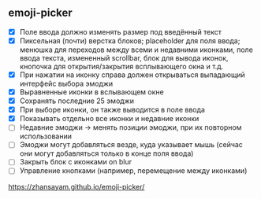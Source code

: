 ## emoji-picker
- [x] Поле ввода должно изменять размер под введённый текст
- [x] Пиксельная (почти) верстка блоков; placeholder для поля ввода; менюшка для переходов между всеми и недавними иконками, поле ввода текста, измененный scrollbar, блок для вывода иконок, кнопочка для открытия/закрытия всплывающего окна и т.д.
- [x] При нажатии на иконку справа должен открываться выпадающий интерфейс выбора эмоджи
- [x] Выравненные иконки в вслывающем окне
- [x] Сохранять последние 25 эмоджи
- [x] При выборе иконки, он также выводится в поле ввода
- [x] Показывать отдельно все иконки и недавние иконки
- [ ] Недавние эмоджи → менять позиции эмоджи, при их повторном использовании
- [ ] Эмоджи могут добавляться везде, куда указывает мышь (сейчас они могут добавляться только в конце поля ввода)
- [ ] Закрыть блок с иконками on blur
- [ ] Управление кнопками (например, перемещение между иконками)

https://zhansayam.github.io/emoji-picker/
